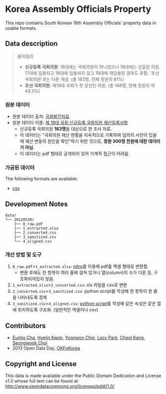 # Korea Assembly Officials Property

This repo contains South Korean 19th Assembly Officials' property data in usable formats.

## Data description

> 용어정리
> - **신규등록 국회의원**: 18대에는 국회의원이 아니었으나 19대에는 선출된 의원. 17대에 임용되고 18대에 임용되지 않고 19대에 재임용된 경우도 포함. '초선 국회의원'과는 다른 개념. (총 183명, 전체 정원의 61%)
> - **초선 국회의원**: 제19대 국회가 첫 당선인 의원. (총 148명, 전체 정원의 약 49.3%)

### 원본 데이터
- 원본 데이터 출처: [국회발간자료](http://ebook.assembly.go.kr/)
- 원본 데이터 이름: [제 19대 국회 신규등록 국회의원 재산등록사항](http://ebook.assembly.go.kr/HLOpenPDF.jsp?file=general72973655.pdf&keyword=78%C8%A3&system=GENERALPUB)
	- 신규등록 국회의원 **183명**을 대상으로 한 조사 자료.
	- 이 데이터는 "국회의원 재산 현황을 지속적으로 기록하여 임의의 사안이 있을 때 재산 변동의 원인을 확인"하기 위한 것으로, **정원 300명 전원에 대한 데이터가 아님**.
	- 이 데이터는 pdf 형태로 공개되어 있어 기계적 접근이 어려움.

### 가공된 데이터

The following formats are available:

- [csv](https://github.com/teampopong/korea-assembly-officials-property/blob/master/data/20120530/4_aligned.csv)


## Development Notes

	data/
	└── 20120530/
    	├── 0_raw.pdf
    	├── 1_extracted.xlsx
	    ├── 2_converted.csv
    	├── 3_sanitized.csv
	    └── 4_aligned.csv

### 개선 방법 및 도구
1. `0_raw.pdf`>`1_extracted.xlsx`: [nitro](http://www.nitropdf.com/)를 이용해 pdf를 엑셀 형태로 변환함.
	- 변환 후에도  한 항목이 여러 줄에 걸쳐 있거나 열(column)의 수가 다른 등, 구조화되어있지 않음.
2. `1_extracted.xlsx`>`2_converted.csv`: xls 파일을 csv로 변환
3. `2_converted.csv`>`3_sanitized.csv`: python script를 작성해 한 항목이 한 줄을 나타내도록 정제
4. `3_sanitized.csv`>`4_aligned.csv`: [python script](https://github.com/teampopong/korea-assembly-officials-property/blob/master/align.py)를 작성해 같은 속성은 같은 열에 위치하도록 구조화. (일반적인 엑셀이나 csv)


## Contributors
- <a href="mailto:eunho.cha@gmail.com">Eunho Cha</a>, <a href="mailto:hjkwon@newstapa.org">Hyejin Kwon</a>, <a href="mailto:soulabe@newstapa.org">Yoonwon Choi</a>, <a href="mailto:lucypark@popong.com">Lucy Park</a>, <a href="mailto:steel@popong.com">Cheol Kang</a>, <a href="mailto:2424wlsgur@naver.com">Seongwook Choi</a>
- 2013 Open Data Day, <a href="http://www.facebook.com/OKFNKorea">OKFnKorea</a>

## Copyright and License
This data is made available under the Public Domain Dedication and License v1.0 whose full text can be found at: http://www.opendatacommons.org/licenses/pddl/1.0/
